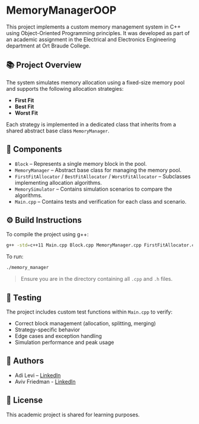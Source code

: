 # MemoryManagerOOP

This project implements a custom memory management system in C++ using Object-Oriented Programming principles.
It was developed as part of an academic assignment in the Electrical and Electronics Engineering department at Ort Braude College.

## 📚 Project Overview

The system simulates memory allocation using a fixed-size memory pool and supports the following allocation strategies:

- **First Fit**
- **Best Fit**
- **Worst Fit**

Each strategy is implemented in a dedicated class that inherits from a shared abstract base class `MemoryManager`.

## 🧩 Components

- `Block` – Represents a single memory block in the pool.
- `MemoryManager` – Abstract base class for managing the memory pool.
- `FirstFitAllocator` / `BestFitAllocator` / `WorstFitAllocator` – Subclasses implementing allocation algorithms.
- `MemorySimulator` – Contains simulation scenarios to compare the algorithms.
- `Main.cpp` – Contains tests and verification for each class and scenario.

## ⚙️ Build Instructions

To compile the project using g++:

```bash
g++ -std=c++11 Main.cpp Block.cpp MemoryManager.cpp FirstFitAllocator.cpp BestFitAllocator.cpp WorstFitAllocator.cpp MemorySimulator.cpp -o memory_manager
```

To run:

```bash
./memory_manager
```

> Ensure you are in the directory containing all `.cpp` and `.h` files.

## 🧪 Testing

The project includes custom test functions within `Main.cpp` to verify:
- Correct block management (allocation, splitting, merging)
- Strategy-specific behavior
- Edge cases and exception handling
- Simulation performance and peak usage

## 👤 Authors

- Adi Levi – [LinkedIn](https://www.linkedin.com/in/adi-levi-5008858269/)
- Aviv Friedman - [LinkedIn](https://www.linkedin.com/in/aviv-friedman-38719426b/)

## 📄 License

This academic project is shared for learning purposes.
